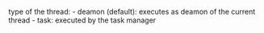 type of the thread:
			- deamon (default): executes as deamon of the current thread
			- task: executed by the task manager